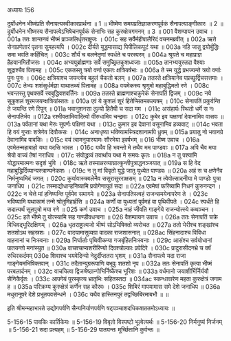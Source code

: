 अध्यायः 156

दुर्योधनेन भीष्मंप्रति सैनापत्यस्वीकारप्रार्थना ॥ 1 ॥ भीष्मेण समयप्रतिज्ञाकरणपूर्वकं सैनापत्याङ्गीकारः ॥ 2 ॥ दुर्योधनेन भीष्मस्य सैनापत्येऽभिषेचनपूर्वकं सेनाभिः सह कुरुक्षेत्रगमनम् ॥ 3 ॥
001  	वैशम्पायन उवाच ।
001a	ततः शान्तनवं भीष्मं प्राञ्जलिर्धृतराष्ट्रजः ।
001c	सह सर्वैर्महीपालैरिदं वचनमब्रवीत् ॥
002a	ऋते सेनाप्रणेतारं पृतना सुमहत्यपि ।
002c	दीर्यते युद्धमासाद्य पिपीलिकपुटं यथा ॥
003a	नहि जातु द्वयोर्बुद्धिः समा भवति कर्हिचित् ।
003c	शौर्यं च बलनेतॄणां स्पर्धते च परस्परम् ॥
004a	श्रूयते च महाप्राज्ञ हैहयानमितौजसः ।
004c	अभ्ययुर्ब्राह्मणाः सर्वे समुच्छ्रितकुशध्वजाः ॥
005a	तानभ्ययुस्तदा वैश्याः शूद्राश्चैव पितामह ।
005c	एकतस्तु त्रयो वर्णा एकतः क्षत्रियर्षभाः ॥
006a	ते स्म युद्धे प्रभज्यन्ते त्रयो वर्णाः पुनः पुनः ।
006c	क्षत्रियाश्च जयन्त्येव बहुलं चैकतो बलम् ॥
007a	ततस्ते क्षत्रियानेव पप्रच्छुर्द्विचसत्तमाः ।
007c	तेभ्यः शशंसुर्धर्मज्ञा याथातथ्यं पितामह ॥
008a	वयमेकस्य श्रृणुमो महाबुद्धिमतो रणे ।
008c	भवन्तस्तु पृथक्सर्वे स्वबुद्धिवशवर्तिनः ॥
009a	ततस्ते ब्राह्मणाश्चक्रुरेकं सेनापतिं द्विजम् ।
009c	नये सुकुशलं शूरमजयन्क्षत्रियांस्ततः ॥
010a	एवं ये कुशलं शूरं हितेप्सितमकल्पषम् ।
010c	सेनापतिं प्रकुर्वन्ति ते जयन्ति रणे रिपून् ॥
011a	भवानुशनसा तुल्यो हितैषी च सदा मम ।
011c	असंहार्यः स्थितो धर्मे स नः सेनापतिर्भव ॥
012a	रश्मीवतामिवादित्यो वीरुधामिव चन्द्रमाः ।
012c	कुबेर इव यक्षाणां देवानामिव वासवः ॥
013a	पर्वतानां यथा मेरुः सुपर्णः पक्षिणां यथा ।
013c	कुमार इव देवानां वसूनामिव हव्यवाट् ॥
014c	भवता हि वयं गुप्ताः शत्रेणेव दिवौकसः ।
014c	अनाधृष्या भविष्यामस्त्रिदशानामपि ध्रुवम् ॥
015a	प्रयातु नो भवानग्रे देवानामिव पावकिः ।
015c	वयं त्वामनुयास्यामः सौरभेया इवर्षभम् ॥
016  	भीष्म उवाच ।
016a	एवमेतन्महाबाहो यथा वदसि भारत ।
016c	यथैव हि भवन्तो मे तथैव मम पाण्डवाः ॥
017a	अपि चैव मया श्रेयो वाच्यं तेषां नराधिप ।
017c	संयोद्धव्यं तवार्थाय यथा मे समयः कृतः ॥
018a	न तु पश्यामि योद्धारमात्मनः सदृशं भुवि ।
018c	ऋते तस्मान्नरव्याघ्रात्कुन्तीपुत्राद्धनञ्जयात् ॥
019a	स हि वेद महाबुद्धिर्दिव्यान्यस्त्राण्यनेकशः ।
019c	न तु मां विवृतो युद्धे जातु युध्येत पाण्डवः ॥
020a	अहं स च क्षणेनैव निर्मनुष्यमिदं जगत् ।
020c	कुर्यावास्त्रबलेनैव ससुरासुरराक्षसम् ॥
021a	न त्वेवोत्सादनीया मे पाण्डोः पुत्रा जनाधिप ।
021c	तस्माद्योधान्हनिष्यामि प्रयोगेणायुतं सदा ॥
022a	एवमेषां फरिष्यामि निधनं कुरुनन्दन ।
022c	न चेत्ते मां हनिष्यन्ति पूर्वमेव समागमे ॥
023a	सेनापतिस्त्वहं राजन्समयेनापरेण ते ।
023c	भविष्यामि यथाकामं तन्मे श्रोतुमिहार्हसि ॥
024a	कर्णो वा युध्यतां पूर्वमहं वा पृथिवीपते ।
024c	स्पर्धते हि सदात्यर्थं सूतपुत्रो मया रणे ॥
025  	कर्ण उवाच ।
025a	नाहं जीवति गाङ्गेये राजन्योत्स्ये कथञ्चन ।
025c	हते भीष्मे तु योत्स्यामि सह गाण्डीवधन्वना ॥
026  	वैशम्पायन उवाच ।
026a	ततः सेनापतिं चक्रे विधिवद्भूरिदक्षिणम् ।
026a	धृतराष्ट्रात्मजो भीष्मं सोऽभिषिक्तो व्यरोचत ॥
027a	ततो भेरीश्च शङ्खांश्च शतशोऽथ सहस्रशः ।
027c	वादयामासुव्यग्रा वादका राजशासनात् ॥
028ac	सिंहनादाश्च विविधा वाहनानां च निःस्वनाः ॥
029a	निर्घार्ताः पृथिवीकम्पा गजबृंहितनिःस्वनाः ।
029c	आसंश्च सर्वयोधानां पातयन्तो मनांस्युत ॥
030a	वाचश्चाप्यशरीरिण्यो दिवश्चोल्काः प्रपेदिरे ।
030c	प्रादुरासीदनभ्रे च वर्षं रुधिरकर्दमम्
030e	शिवाश्च भयवेदिन्यो नेदुर्दीप्ततरा भृशम् ॥
031a	सैनापत्ये यदा राजा गाङ्गेयमभिषिक्तवान् ।
031c	तदैतान्युग्ररूपाणि बभूवुः शतशो नृप ॥
032a	ततः सेनापतिं कृत्वा भीष्मं परबलार्दनम् ।
032c	वाचयित्वा द्विजश्रेष्ठान्गोभिर्निष्कैश्च भूरिशः ॥
033a	वर्धमानो जयाशीर्भिर्निर्ययौ सैनिकैर्वृतः ।
033c	आपगेयं पुरस्कृत्य भ्रातृभिः सहितस्तदा ॥
034ac	स्कन्धावारेण महता कुरुक्षेत्रं जगाम ह ॥
035a	परिक्रम्य कुरुक्षेत्रं कर्णेन सह कौरवः ।
035c	शिबिरं मापयामास समे देशे जनाधिप ॥
036a	मधुरानूषरे देशे प्रभूतयवसेन्धने ।
036c	यथैव हास्तिनपुरं तद्वच्छिबिरमाबभौ ॥ ॥

इति श्रीमन्महाभारते उद्योगपर्वणि सैन्यनिर्याणपर्वणि षट्पञ्चाशदधिकशततमोऽध्यायः ॥

5-156-15 पावकिः कार्तिकेयः ॥ 5-156-19 विवृतो विस्पष्टो भूत्वेत्यर्थः ॥ 5-156-20 निर्मनुष्यं निर्जनम् ॥ 5-156-21 सदा प्रत्यहम् ॥ 5-156-29 पातयन्तः मूर्च्छितानि कुर्वन्तः ॥
